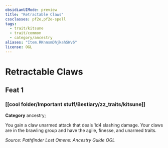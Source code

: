 ```yaml
---
obsidianUIMode: preview
title: "Retractable Claws"
cssclasses: pf2e,pf2e-spell
tags:
  - trait/kitsune
  - trait/common
  - category/ancestry
aliases: "Item.RKnnsmDhjkahSWv6"
license: OGL
---
```

# Retractable Claws
## Feat 1
### [[cool folder/Important stuff/Bestiary/zz_traits/kitsune]]

**Category** ancestry; 




You gain a claw unarmed attack that deals 1d4 slashing damage. Your claws are in the brawling group and have the agile, finesse, and unarmed traits.

*Source: Pathfinder Lost Omens: Ancestry Guide*
*OGL*